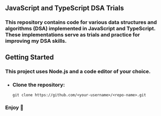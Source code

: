 ## JavaScript and TypeScript DSA Trials
### This repository contains code for various data structures and algorithms (DSA) implemented in JavaScript and TypeScript. These implementations serve as trials and practice for improving my DSA skills.

## Getting Started
### This project uses Node.js and a code editor of your choice.

- ### Clone the repository:
  `git clone https://github.com/<your-username>/<repo-name>.git`

### Enjoy 🎉
